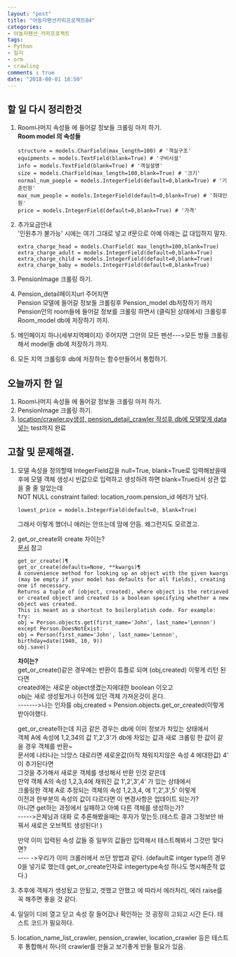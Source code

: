 ```yaml
---
layout: "post"
title: "야놀자팬션카피프로젝트04"    
categories:  
- 야놀자팬션_카피프로젝트      
tags:  
- Python    
- 일지       
- orm   
- crawling    
comments : true    
date: "2018-08-01 18:50"  
---            
```


## 할 일 다시 정리한것   

1. Room나머지 속성들 에 들어갈 정보들 크롤링 마저 하기.  
    **Room model 의 속성들**    
    ```
    structure = models.CharField(max_length=100) # '객실구조'
    equipments = models.TextField(blank=True) # '구비시설'
    info = models.TextField(blank=True) # '객실설명'
    size = models.CharField(max_length=100,blank=True) # '크기'
    normal_num_poeple = models.IntegerField(default=0,blank=True) # '기준인원'
    max_num_people = models.IntegerField(default=0,blank=True) # '최대인원'
    price = models.IntegerField(default=0,blank=True) # '가격'
    ```
2.  추가요금안내   
    '인원추가 불가능' 시에는 여기 그대로 넣고 if문으로 아예 아래는 값 대입하지 말자.   
    ```
    extra_charge_head = models.CharField( max_length=100,blank=True)
    extra_charge_adult = models.IntegerField(default=0,blank=True)
    extra_charge_child = models.IntegerField(default=0,blank=True)
    extra_charge_baby = models.IntegerField(default=0,blank=True)
    ```
2.  PensionImage 크롤링 하기.

3. Pension_detail페이지url 주어지면   
Pension 모델에 들어갈 정보들 크롤링후 Pension_model db저장하기 까지   
Pension안의 room들에 들어갈 정보를 크롤링 하면서 (클릭된 상태에서) 크롤링후 Room_model db에 저장하기 까지.  

4. 메인페이지 하나(세부지역페이지) 주어지면 그안의 모든 펜션--->모든 방들 크롤링 해서 model들 db에 저장하기 까지.  
5. 모든 지역 크롤링후 db에 저장하는 함수만들어서 통합하기.   


## 오늘까지 한 일      

1.  Room나머지 속성들 에 들어갈 정보들 크롤링 마저 하기.
2. PensionImage 크롤링 하기.
3. [location/crawler.py생성, pension_detail_crawler 작성후 db에 모델맞게 data 넣는](https://github.com/maro99/yapen/commit/a0b4714af312e7b49ea0a372f1300109f8d800f0) test까지 완료     

## 고찰 및 문제해결.    
1. 모델 속성을 정의할때 IntegerField값을 null=True, blank=True로 입력해놨을때  
    후에 모델 객체 생성시 빈값으로 입력하고 생성하려 하면 blank=True라서 상관 없을 줄 줄 알았는데  
    NOT NULL constraint failed: location_room.pension_id 에러가 났다.  
    ```
    lowest_price = models.IntegerField(default=0, blank=True)
    ```
    그래서 이렇게 했더니 애러는 안뜨는데 맘에 안듬. 왜그런지도 모르겠고.   
    
2. get_or_create와 create 차이는?   
    [문서](https://docs.djangoproject.com/en/2.0/ref/models/querysets/) 참고  

    ```
    get_or_create()¶ 
    get_or_create(defaults=None, **kwargs)¶
    A convenience method for looking up an object with the given kwargs (may be empty if your model has defaults for all fields), creating one if necessary.
    Returns a tuple of (object, created), where object is the retrieved or created object and created is a boolean specifying whether a new object was created.
    This is meant as a shortcut to boilerplatish code. For example:
    try:
    obj = Person.objects.get(first_name='John', last_name='Lennon')
    except Person.DoesNotExist:
    obj = Person(first_name='John', last_name='Lennon', birthday=date(1940, 10, 9))
    obj.save()
    ```
   **차이는?**   
   get_or_create()같은 경우에는 반환이 튜플로 되며 (obj,created) 이렇게 리턴 된다면  
   created에는  새로운 object생겼는지에대한 boolean 이오고    
   obj는 새로 생성됬거나 이전에 있던 객체 가져온것이 온다.      
    ------->나는 인자를 obj,created = Pension.objects.get_or_created(이렇게 받아야했다.   

   get_or_create하는데 지금 같은 경우는 db에 이미 정보가 차있는 상태에서       
   객체 A에 속성에 1,2,34의 값 1',2',3'가 db에 차있는 값과 새로 크롤링 한 값이 같을 경우 객체를 반환~   
   문서에 나타나는 늬앙스 대로라면 새로운값(아직 채워지지않은 속성 4 에대한값) 4' 이 추가된다면    
   그것을 추가해서 새로운 객체를 생성해서 반환 인것 같은데  
   만약 객체 A의 속성 1,2,3,4에 채워진 값 1',2',3',4' 가 있는 상태에서    
   크롤링한 객체 A로 추정되는 객체의 속성 1,2,3,4, 에 1',2',3',5' 이렇게   
   이전과 한부분의 속성의 값이 다르다면 이 변경사항은 업데이트 되는가?   
   아니면 get하는 과정에서 실패하고 아예 다른 객체를 생성하는가?   
      ----->은체님과 대화 로 추론해봤을때는 후자가 맞는듯.(테스트 결과 그정보만 바꿔서 새로은 오브젝트 생성된다! )       
        
   만약 이미 입력된 속성 값들 중 일부의 값들만 입력해서 테스트해봐서 그것만 맞다면?  
     ---- ->우리가 이미 크롤러에서 쓰던 방법과 같다. (default로 intger type의 경우 0을 넣기로 했는데          get_or_create인자로 integertype속성 하나도 명시해준적 없다.)    
     


3. 추후에 객체가 생성됬고 안됬고, 겟했고 안했고 에 따라서 에러처리, 에러 raise를 꼭 해주면 좋을 것 같다. 

4. 일일이 디비 열고 닫고 속성 잘 들어갔나 확인하는 것 굉장히 고되고 시간 든다. 테스트 코드가 필요하다.   

5. location_name_list_crawler, pension_crawler, location_crawler 등은 테스트후 통합해서 하나의 crawler를 만들고 보기좋게 만들 필요가 있음.     





